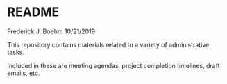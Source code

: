 README
================
Frederick J. Boehm
10/21/2019

This repository contains materials related to a variety of
administrative tasks.

Included in these are meeting agendas, project completion timelines,
draft emails, etc.
